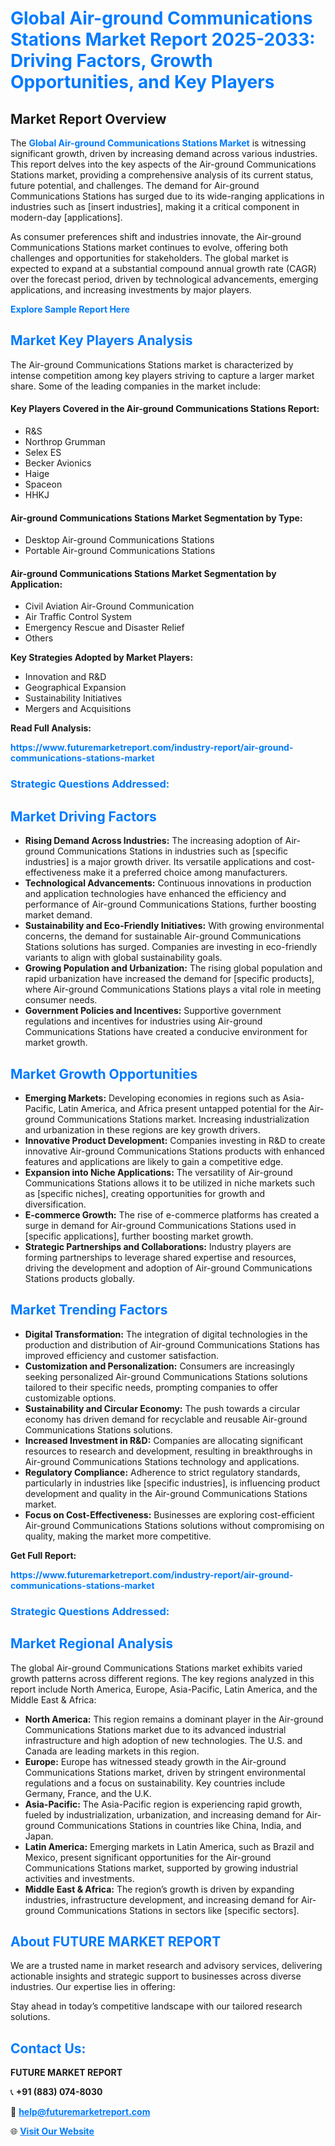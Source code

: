<h1 style="color: #007BFF;">Global Air-ground Communications Stations Market Report 2025-2033: Driving Factors, Growth Opportunities, and Key Players</h1>

<section id="overview">
<h2>Market Report Overview</h2>
<p>The <a href="https://www.futuremarketreport.com/industry-report/air-ground-communications-stations-market" style="color: #007BFF; text-decoration: none;"><strong>Global Air-ground Communications Stations Market</strong></a> is witnessing significant growth, driven by increasing demand across various industries. This report delves into the key aspects of the Air-ground Communications Stations market, providing a comprehensive analysis of its current status, future potential, and challenges. The demand for Air-ground Communications Stations has surged due to its wide-ranging applications in industries such as [insert industries], making it a critical component in modern-day [applications].</p>
<p>As consumer preferences shift and industries innovate, the Air-ground Communications Stations market continues to evolve, offering both challenges and opportunities for stakeholders. The global market is expected to expand at a substantial compound annual growth rate (CAGR) over the forecast period, driven by technological advancements, emerging applications, and increasing investments by major players.</p>
</section>

<section id="overview">
<p><a href="https://www.futuremarketreport.com/request-sample/reportId=102331" style="color: #007BFF; text-decoration: none;"><strong>Explore Sample Report Here</strong></a></p>
</section>

<section id="key-players">
<h2 style="color: #007BFF;">Market Key Players Analysis</h2>
<p>The Air-ground Communications Stations market is characterized by intense competition among key players striving to capture a larger market share. Some of the leading companies in the market include:</p>
<h4>Key Players Covered in the Air-ground Communications Stations Report:</h4>
<ul><li>R&amp;S</li><li>Northrop Grumman</li><li>Selex ES</li><li>Becker Avionics</li><li>Haige</li><li>Spaceon</li><li>HHKJ</li></ul>
<h4>Air-ground Communications Stations Market Segmentation by Type:</h4>
<ul><li>Desktop Air-ground Communications Stations</li><li>Portable Air-ground Communications Stations</li></ul>

<h4>Air-ground Communications Stations Market Segmentation by Application:</h4>
<ul><li>Civil Aviation Air-Ground Communication</li><li>Air Traffic Control System</li><li>Emergency Rescue and Disaster Relief</li><li>Others</li></ul>
<p><strong>Key Strategies Adopted by Market Players:</strong></p>
<ul>
<li>Innovation and R&D</li>
<li>Geographical Expansion</li>
<li>Sustainability Initiatives</li>
<li>Mergers and Acquisitions</li>
</ul>
</section>

<section>
<p><strong>Read Full Analysis: </strong></p><a href="https://www.futuremarketreport.com/industry-report/air-ground-communications-stations-market" style="color: #007BFF; text-decoration: none;"><strong>https://www.futuremarketreport.com/industry-report/air-ground-communications-stations-market</strong></a>
<h3 style="color: #007BFF;">Strategic Questions Addressed:</h3>
</section>

<section id="driving-factors">
<h2 style="color: #007BFF;">Market Driving Factors</h2>
<ul>
<li><strong>Rising Demand Across Industries:</strong> The increasing adoption of Air-ground Communications Stations in industries such as [specific industries] is a major growth driver. Its versatile applications and cost-effectiveness make it a preferred choice among manufacturers.</li>
<li><strong>Technological Advancements:</strong> Continuous innovations in production and application technologies have enhanced the efficiency and performance of Air-ground Communications Stations, further boosting market demand.</li>
<li><strong>Sustainability and Eco-Friendly Initiatives:</strong> With growing environmental concerns, the demand for sustainable Air-ground Communications Stations solutions has surged. Companies are investing in eco-friendly variants to align with global sustainability goals.</li>
<li><strong>Growing Population and Urbanization:</strong> The rising global population and rapid urbanization have increased the demand for [specific products], where Air-ground Communications Stations plays a vital role in meeting consumer needs.</li>
<li><strong>Government Policies and Incentives:</strong> Supportive government regulations and incentives for industries using Air-ground Communications Stations have created a conducive environment for market growth.</li>
</ul>
</section>

<section id="growth-opportunities">
<h2 style="color: #007BFF;">Market Growth Opportunities</h2>
<ul>
<li><strong>Emerging Markets:</strong> Developing economies in regions such as Asia-Pacific, Latin America, and Africa present untapped potential for the Air-ground Communications Stations market. Increasing industrialization and urbanization in these regions are key growth drivers.</li>
<li><strong>Innovative Product Development:</strong> Companies investing in R&D to create innovative Air-ground Communications Stations products with enhanced features and applications are likely to gain a competitive edge.</li>
<li><strong>Expansion into Niche Applications:</strong> The versatility of Air-ground Communications Stations allows it to be utilized in niche markets such as [specific niches], creating opportunities for growth and diversification.</li>
<li><strong>E-commerce Growth:</strong> The rise of e-commerce platforms has created a surge in demand for Air-ground Communications Stations used in [specific applications], further boosting market growth.</li>
<li><strong>Strategic Partnerships and Collaborations:</strong> Industry players are forming partnerships to leverage shared expertise and resources, driving the development and adoption of Air-ground Communications Stations products globally.</li>
</ul>
</section>

<section id="trending-factors">
<h2 style="color: #007BFF;">Market Trending Factors</h2>
<ul>
<li><strong>Digital Transformation:</strong> The integration of digital technologies in the production and distribution of Air-ground Communications Stations has improved efficiency and customer satisfaction.</li>
<li><strong>Customization and Personalization:</strong> Consumers are increasingly seeking personalized Air-ground Communications Stations solutions tailored to their specific needs, prompting companies to offer customizable options.</li>
<li><strong>Sustainability and Circular Economy:</strong> The push towards a circular economy has driven demand for recyclable and reusable Air-ground Communications Stations solutions.</li>
<li><strong>Increased Investment in R&D:</strong> Companies are allocating significant resources to research and development, resulting in breakthroughs in Air-ground Communications Stations technology and applications.</li>
<li><strong>Regulatory Compliance:</strong> Adherence to strict regulatory standards, particularly in industries like [specific industries], is influencing product development and quality in the Air-ground Communications Stations market.</li>
<li><strong>Focus on Cost-Effectiveness:</strong> Businesses are exploring cost-efficient Air-ground Communications Stations solutions without compromising on quality, making the market more competitive.</li>
</ul>
</section>

<section>
<p><strong>Get Full Report: </strong></p><a href="https://www.futuremarketreport.com/industry-report/air-ground-communications-stations-market" style="color: #007BFF; text-decoration: none;"><strong>https://www.futuremarketreport.com/industry-report/air-ground-communications-stations-market</strong></a>
<h3 style="color: #007BFF;">Strategic Questions Addressed:</h3>
</section>


<section id="regional-analysis">
<h2 style="color: #007BFF;">Market Regional Analysis</h2>
<p>The global Air-ground Communications Stations market exhibits varied growth patterns across different regions. The key regions analyzed in this report include North America, Europe, Asia-Pacific, Latin America, and the Middle East & Africa:</p>
<ul>
<li><strong>North America:</strong> This region remains a dominant player in the Air-ground Communications Stations market due to its advanced industrial infrastructure and high adoption of new technologies. The U.S. and Canada are leading markets in this region.</li>
<li><strong>Europe:</strong> Europe has witnessed steady growth in the Air-ground Communications Stations market, driven by stringent environmental regulations and a focus on sustainability. Key countries include Germany, France, and the U.K.</li>
<li><strong>Asia-Pacific:</strong> The Asia-Pacific region is experiencing rapid growth, fueled by industrialization, urbanization, and increasing demand for Air-ground Communications Stations in countries like China, India, and Japan.</li>
<li><strong>Latin America:</strong> Emerging markets in Latin America, such as Brazil and Mexico, present significant opportunities for the Air-ground Communications Stations market, supported by growing industrial activities and investments.</li>
<li><strong>Middle East & Africa:</strong> The region’s growth is driven by expanding industries, infrastructure development, and increasing demand for Air-ground Communications Stations in sectors like [specific sectors].</li>
</ul>
</section>

<footer>
<h2 style="color: #007BFF;">About FUTURE MARKET REPORT</h2>
<p>We are a trusted name in market research and advisory services, delivering actionable insights and strategic support to businesses across diverse industries. Our expertise lies in offering:</p>

<p>Stay ahead in today’s competitive landscape with our tailored research solutions.</p>

<h2 style="color: #007BFF;">Contact Us:</h2>
<p><strong>FUTURE MARKET REPORT</strong></p>
<p>📞 <strong>+91 (883) 074-8030</strong></p>
<p>📧 <strong><a href="mailto:help@futuremarketreport.com" style="color: #007BFF;">help@futuremarketreport.com</a></strong></p>
<p>🌐 <strong><a href="https://www.futuremarketreport.com/" style="color: #007BFF;">Visit Our Website</a></strong></p>
</footer>